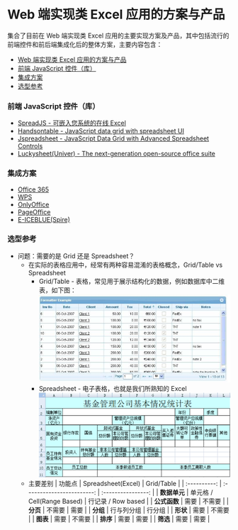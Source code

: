 
# Web 端实现类 Excel 应用的方案与产品
集合了目前在 Web 端实现类 Excel 应用的主要实现方案及产品，其中包括流行的前端控件和前后端集成化后的整体方案，主要内容包含：
- [Web 端实现类 Excel 应用的方案与产品](#web-端实现类-excel-应用的方案与产品)
- [前端 JavaScript 控件（库）](#前端-javascript-控件库)
- [集成方案](#集成方案)
- [选型参考](#选型参考)

### 前端 JavaScript 控件（库）
- [SpreadJS - 可嵌入您系统的在线 Excel](https://www.grapecity.com.cn/developer/spreadjs) 
- [Handsontable - JavaScript data grid with spreadsheet UI](https://handsontable.com/)
- [Jspreadsheet - JavaScript Data Grid with Advanced Spreadsheet Controls](https://jspreadsheet.com/)
- [Luckysheet(Univer) - The next-generation open-source office suite](https://univer.ai/)

### 集成方案
- [Office 365](https://www.microsoft.com/en-us/microsoft-365)
- [WPS](https://open.wps.cn/)
- [OnlyOffice](https://www.onlyoffice.com/)
- [PageOffice](https://www.zhuozhengsoft.com/PageOffice/)
- [E-ICEBLUE(Spire) ](https://www.e-iceblue.com/)

### 选型参考
- 问题：需要的是 Grid 还是 Spreadsheet？
    - 在实际的表格应用中，经常有两种容易混淆的表格概念，Grid/Table vs Spreadsheet
        - Grid/Table - 表格，常见用于展示结构化的数据，例如数据库中二维表，如下图：
        ![alt text](grid.jpg)
        - Spreadsheet - 电子表格，也就是我们所熟知的 Excel
        ![alt text](spreadsheet.png)
    - 主要差别
       |    功能点    |     Spreadsheet(Excel)     |     Grid/Table     |
       | :----------: | :------------------------: | :----------------: |
       | **数据单元** | 单元格 / Cell(Range Based) | 行记录 / Row based |
       | **公式函数** |            需要            |       不需要       |
       |   **分页**   |           不需要           |        需要        |
       |   **分组**   |         行与列分组         |       行分组       |
       |   **形状**   |            需要            |       不需要       |
       |   **图表**   |            需要            |       不需要       |
       |   **排序**   |            需要            |        需要        |
       |   **筛选**   |            需要            |        需要        |